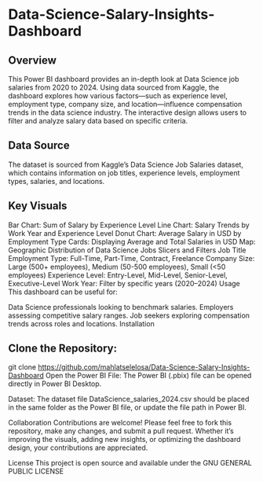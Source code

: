 # Data-Science-Salary-Insights-Dashboard

## Overview

This Power BI dashboard provides an in-depth look at Data Science job salaries from 2020 to 2024. Using data sourced from Kaggle, the dashboard explores how various factors—such as experience level, employment type, company size, and location—influence compensation trends in the data science industry. The interactive design allows users to filter and analyze salary data based on specific criteria.

## Data Source

The dataset is sourced from Kaggle’s Data Science Job Salaries dataset, which contains information on job titles, experience levels, employment types, salaries, and locations.

## Key Visuals

Bar Chart: Sum of Salary by Experience Level
Line Chart: Salary Trends by Work Year and Experience Level
Donut Chart: Average Salary in USD by Employment Type
Cards: Displaying Average and Total Salaries in USD
Map: Geographic Distribution of Data Science Jobs
Slicers and Filters
Job Title
Employment Type: Full-Time, Part-Time, Contract, Freelance
Company Size: Large (500+ employees), Medium (50-500 employees), Small (<50 employees)
Experience Level: Entry-Level, Mid-Level, Senior-Level, Executive-Level
Work Year: Filter by specific years (2020–2024)
Usage
This dashboard can be useful for:

Data Science professionals looking to benchmark salaries.
Employers assessing competitive salary ranges.
Job seekers exploring compensation trends across roles and locations.
Installation

## Clone the Repository:

git clone https://github.com/mahlatselelosa/Data-Science-Salary-Insights-Dashboard
Open the Power BI File:
The Power BI (.pbix) file can be opened directly in Power BI Desktop.

Dataset:
The dataset file DataScience_salaries_2024.csv should be placed in the same folder as the Power BI file, or update the file path in Power BI.

Collaboration
Contributions are welcome! Please feel free to fork this repository, make any changes, and submit a pull request. Whether it’s improving the visuals, adding new insights, or optimizing the dashboard design, your contributions are appreciated.

License
This project is open source and available under the  GNU GENERAL PUBLIC LICENSE


